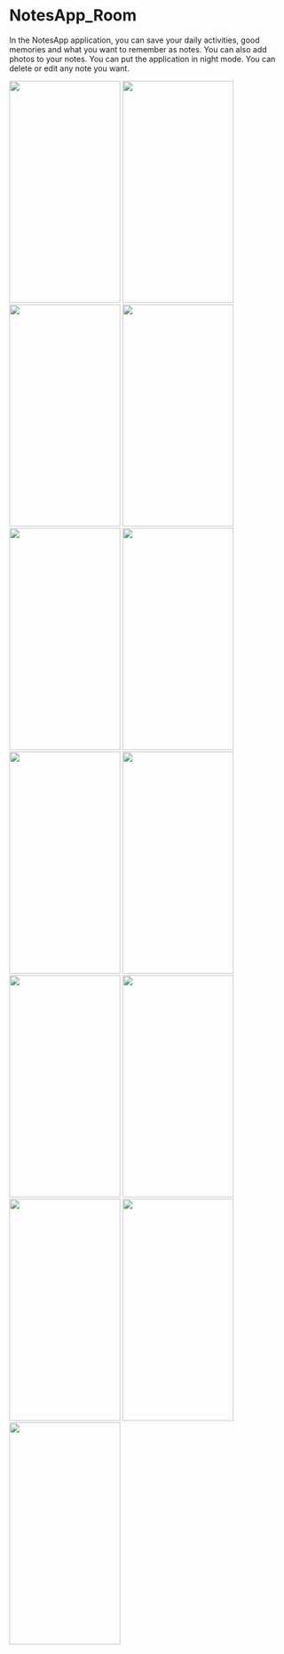 # NotesApp_Room

In the NotesApp application, you can save your daily activities, good memories and what you want to remember as notes. You can also add photos to your notes. You can put the application in night mode. You can delete or edit any note you want.

<img src = "https://user-images.githubusercontent.com/105845393/218105093-b06f74e9-1c7d-4730-b314-28528c5fb1f5.png" width = "200" height = "400">
<img src = "https://user-images.githubusercontent.com/105845393/218105145-d31b86db-bbb2-4e08-bc55-609d5b52a80f.png" width = "200" height = "400">
<img src = "https://user-images.githubusercontent.com/105845393/218105148-e82033fd-e652-4ad7-a15b-061cf4d9f43c.png" width = "200" height = "400">
<img src = "https://user-images.githubusercontent.com/105845393/218105167-0122c44c-65de-4f02-9061-472354c7e367.png" width = "200" height = "400">
<img src = "https://user-images.githubusercontent.com/105845393/218105172-885c10a5-2f9e-4209-90bb-c19872cded5d.png" width = "200" height = "400">
<img src = "https://user-images.githubusercontent.com/105845393/218105189-e8d43151-1d41-44cd-8860-550161606aaf.png" width = "200" height = "400">
<img src = "https://user-images.githubusercontent.com/105845393/218105209-a240b21f-ab45-492f-bd90-f252680dcb9b.png" width = "200" height = "400">
<img src = "https://user-images.githubusercontent.com/105845393/218105225-25b38c85-9a74-4a92-8241-867303139128.png" width = "200" height = "400">
<img src = "https://user-images.githubusercontent.com/105845393/218105231-6c457ca7-3f47-4f37-96bc-6cc14337ada1.png" width = "200" height = "400">
<img src = "https://user-images.githubusercontent.com/105845393/218105249-2bfd13f7-5b2c-4cee-ab27-8d9e8337dac6.png" width = "200" height = "400">
<img src = "https://user-images.githubusercontent.com/105845393/218105264-52d0415a-8bc0-47e9-99c9-30a33eb7fa67.png" width = "200" height = "400">
<img src = "https://user-images.githubusercontent.com/105845393/218105268-8e8f2e83-2d1f-451d-b43b-d6975097af7b.png" width = "200" height = "400">
<img src = "https://user-images.githubusercontent.com/105845393/218105284-c03b298b-d794-403c-b544-5930e6991348.png" width = "200" height = "400">
